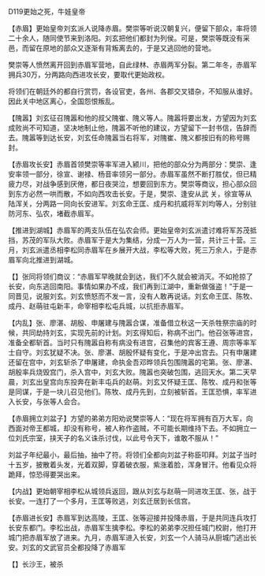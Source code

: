 D119更始之死，牛娃皇帝



【赤眉】更始皇帝刘玄派人说降赤眉。樊崇等听说汉朝复兴，便留下部众，率将领二十余人，随同使节来到洛阳。刘玄把他们都封为列侯。可是，樊崇等既没有采邑，而留在原地的部众又逐渐有背叛离去的，于是又逃回他的营地。

樊崇等人愤然离开回到赤眉军营地，自此绿林、赤眉两军分裂。第二年冬，赤眉军拥兵30万，分两路向西进攻长安，要取代更始政权。

将领们在朝廷外的都自行赏罚，各设官吏，各州、各郡交叉错杂，不知服从谁好。因此关中地区离心，全国怨恨叛乱。

【隗嚣】刘玄征召隗嚣和他的叔父隗崔、隗义等人。隗嚣将要出发，方望因为刘玄成败尚不可知道，坚决地制止他，隗嚣不听他的建议，方望留下一封书信，告辞而去。隗嚣等到达长安，刘玄任命隗嚣当右将军，对隗崔、隗义都按旧有的称号赐封。

【赤眉攻长安】赤眉首领樊崇等率军进入颍川，把他的部众分为两部分：樊崇、逢安率领一部分，徐宣、谢禄、杨音率领另一部分。赤眉军虽然不断打胜仗，但已精疲力尽，对战争感到厌倦，都日夜哭泣，想要回到东方。樊崇等商议，担心部众回到东方必然一哄而散，不如向西攻击长安。于是，樊崇、逢安从武 关，徐宣等从陆浑关，分两路一同向长安进军。刘玄命王匡、成丹和抗威将军刘均等人，分别驻防河东、弘农，堵截赤眉军。

【推进到湖城】赤眉军的两支队伍在弘农会师。更始皇帝刘玄派遣讨难将军苏茂抵挡，苏茂的军队大败。赤眉军于是大为集结，分成一万人为一营，共计三十营。三月，刘玄派遣丞相李松同赤眉军在乡展开大战，李松等大败，死三万余人，于是赤眉军向北推进到湖城。

【】张同将领们商议：“赤眉军早晚就会到达，我们不久就会被消灭。不如抢掠了长安，向东逃回南阳。事情如果办不成，我们再到江湖中，重新做强盗！”于是一同晋见，说服刘玄。刘玄愤怒而不发一言，没有人敢再说话。刘玄命王匡、陈牧、成丹、赵萌驻屯新丰，命宰相李松屯兵城，以抗拒赤眉军。

【内乱】张、廖湛、胡殷、申屠建与隗嚣合谋，准备借立秋这一天杀牲祭宗庙的时候，共同劫持刘玄，实现先前的计划。刘玄得知后，称病不出门。他召张等进宫，准备全都斩首。当时只有隗嚣自称有病没有进宫，召集他的宾客王遵、周宗等率军士自守。刘玄犹疑不决。张、廖湛、胡殷怀疑有变化，于是冲出宫去。只有申屠建还留在宫中，刘玄斩杀了申屠建，命执金吾邓晔领兵包围隗嚣的宅第。张、廖湛、胡殷率兵烧毁宫门，杀入宫中，刘玄大败。隗嚣也突破包围，逃回天水。第二天早晨，刘玄出皇宫向东投奔在新丰屯兵的赵萌。刘玄又怀疑王匡、陈牧、成丹和张等是同谋，于是一块儿召见他们。陈牧、成丹先到，立刻被斩首。王匡恐惧，率军进入长安，与张等人会合。

【赤眉拥立刘盆子】方望的弟弟方阳劝说樊崇等人：“现在将军拥有百万大军，向西面对帝王都城，却没有称号，被人称作盗贼，不可能长期维持下去。不如拥立一位刘氏宗室，挟天子的名义诛杀讨伐，以此号令天下，谁敢不服从！”

刘盆子年纪最小，最后抽，抽中了符。将领们全都向刘盆子称臣叩拜。刘盆子当时十五岁，披散着头发，光着双脚，穿着破衣服，紫涨着脸，浑身冒汗。他看见众将跪拜，惊恐得要哭出来。



【内战】更始朝宰相李松从城领兵返回，跟从刘玄与赵萌一同进攻王匡、张，战于长安。一连打了一个多月，王匡等败逃，刘玄迁居到长信宫。



【赤眉进长安】赤眉军到达高陵，王匡、张等迎接并投降赤眉，于是共同连兵攻打长安东都门。李松出战，赤眉军生擒李松。李松的弟弟李况担任城门校尉，他打开城门把赤眉军放了进来。九月，赤眉军进入长安，刘玄一个人骑马从厨城门逃出长安。刘玄的文武官员全都投降了赤眉军



【】长沙王，被杀
